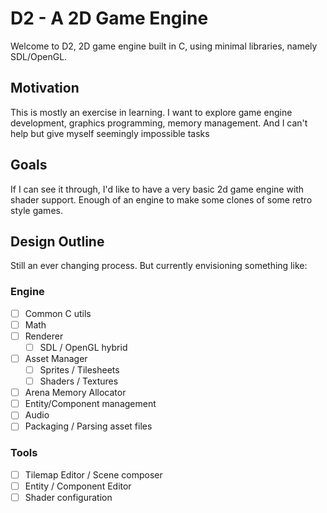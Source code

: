 # D2 - A 2D Game Engine
Welcome to D2, 2D game engine built in C, using minimal libraries, namely SDL/OpenGL.

## Motivation
This is mostly an exercise in learning.   I want to explore game engine development, graphics programming, memory management.  And I can't help but give myself seemingly impossible tasks

## Goals
If I can see it through, I'd like to have a very basic 2d game engine with shader support.  Enough of an engine to make some clones of some retro style games.

## Design Outline
Still an ever changing process.  But currently envisioning something like:

### Engine

 - [ ] Common C utils
 - [ ] Math
 - [ ] Renderer
	 - [ ] SDL / OpenGL hybrid
- [ ] Asset Manager
	- [ ] Sprites / Tilesheets
	- [ ] Shaders / Textures
- [ ] Arena Memory Allocator
- [ ] Entity/Component management
- [ ] Audio
- [ ] Packaging / Parsing asset files

### Tools
- [ ] Tilemap Editor / Scene composer
- [ ] Entity / Component Editor
- [ ] Shader configuration
